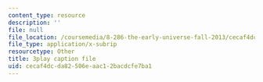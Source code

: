 ```yaml
---
content_type: resource
description: ''
file: null
file_location: /coursemedia/8-286-the-early-universe-fall-2013/cecaf4dcda82506eaac12bacdcfe7ba1_ARuzDX55Xnk.vtt
file_type: application/x-subrip
resourcetype: Other
title: 3play caption file
uid: cecaf4dc-da82-506e-aac1-2bacdcfe7ba1
---
```

